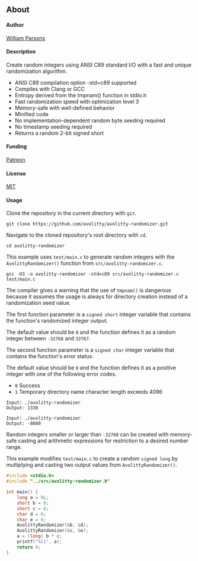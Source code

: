 ## About

#### Author
[William Parsons](avolitty@gmail.com)

#### Description
Create random integers using ANSI C89 standard I/O with a fast and unique randomization algorithm.

- ANSI C89 compilation option -std=c89 supported
- Compiles with Clang or GCC
- Entropy derived from the tmpnam() function in stdio.h
- Fast randomization speed with optimization level 3
- Memory-safe with well-defined behavior
- Minified code
- No implementation-dependent random byte seeding required
- No timestamp seeding required
- Returns a random 2-bit signed short

#### Funding
[Patreon](https://www.patreon.com/avolitty)

#### License
[MIT](https://github.com/avolitty/avolitty-randomizer/blob/main/LICENSE)

#### Usage
Clone the repository in the current directory with `git`.

``` console
git clone https://github.com/avolitty/avolitty-randomizer.git
```

Navigate to the cloned repository's root directory with `cd`.

``` console
cd avolitty-randomizer
```

This example uses `test/main.c` to generate random integers with the `AvolittyRandomizer()` function from `src/avolitty-randomizer.c`.

``` console
gcc -O3 -o avolitty-randomizer -std=c89 src/avolitty-randomizer.c test/main.c
```

The compiler gives a warning that the use of `tmpnam()` is dangerous because it assumes the usage is always for directory creation instead of a randomization seed value.

The first function parameter is a `signed short` integer variable that contains the function's randomized integer output.

The default value should be `0` and the function defines it as a random integer between `-32768` and `32767`.

The second function parameter is a `signed char` integer variable that contains the function's error status.

The default value should be `0` and the function defines it as a positive integer with one of the following error codes.

- `0` Success
- `1` Temporary directory name character length exceeds 4096

``` console
Input: ./avolitty-randomizer
Output: 1338

Input: ./avolitty-randomizer
Output: -8080
```

Random integers smaller or larger than `-32768` can be created with memory-safe casting and arithmetic expressions for restriction to a desired number range.

This example modifies `test/main.c` to create a random `signed long` by multiplying and casting two output values from `AvolittyRandomizer()`.

``` c
#include <stdio.h>
#include "../src/avolitty-randomizer.h"

int main() {
	long a = 0L;
	short b = 0;
	short c = 0;
	char d = 0;
	char e = 0;
	AvolittyRandomizer(&b, &d);
	AvolittyRandomizer(&c, &e);
	a = (long) b * c;
	printf("%li", a);
	return 0;
}
```
